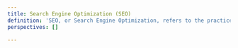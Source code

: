 ```yaml
---
title: Search Engine Optimization (SEO)
definition: 'SEO, or Search Engine Optimization, refers to the practice of improving the quality and quanity of website traffic to a website or a webpage'
perspectives: []

---
```

